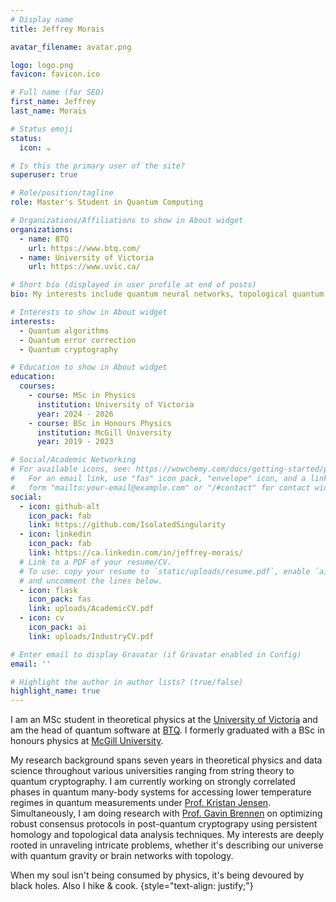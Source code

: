 ```yaml
---
# Display name
title: Jeffrey Morais

avatar_filename: avatar.png

logo: logo.png
favicon: favicon.ico

# Full name (for SEO)
first_name: Jeffrey
last_name: Morais

# Status emoji
status:
  icon: ☕️

# Is this the primary user of the site?
superuser: true

# Role/position/tagline
role: Master's Student in Quantum Computing

# Organizations/Affiliations to show in About widget
organizations:
  - name: BTQ
    url: https://www.btq.com/
  - name: University of Victoria
    url: https://www.uvic.ca/

# Short bio (displayed in user profile at end of posts)
bio: My interests include quantum neural networks, topological quantum field theory, quantum information theory, and quantum gravity.

# Interests to show in About widget
interests:
  - Quantum algorithms
  - Quantum error correction
  - Quantum cryptography

# Education to show in About widget
education:
  courses:
    - course: MSc in Physics
      institution: University of Victoria
      year: 2024 - 2026
    - course: BSc in Honours Physics
      institution: McGill University
      year: 2019 - 2023

# Social/Academic Networking
# For available icons, see: https://wowchemy.com/docs/getting-started/page-builder/#icons
#   For an email link, use "fas" icon pack, "envelope" icon, and a link in the
#   form "mailto:your-email@example.com" or "/#contact" for contact widget.
social:
  - icon: github-alt
    icon_pack: fab
    link: https://github.com/IsolatedSingularity
  - icon: linkedin
    icon_pack: fab
    link: https://ca.linkedin.com/in/jeffrey-morais/
  # Link to a PDF of your resume/CV.
  # To use: copy your resume to `static/uploads/resume.pdf`, enable `ai` icons in `params.yaml`,
  # and uncomment the lines below.
  - icon: flask
    icon_pack: fas
    link: uploads/AcademicCV.pdf
  - icon: cv
    icon_pack: ai
    link: uploads/IndustryCV.pdf

# Enter email to display Gravatar (if Gravatar enabled in Config)
email: ''

# Highlight the author in author lists? (true/false)
highlight_name: true
---
```


I am an MSc student in theoretical physics at the [University of Victoria](https://www.uvic.ca/) and am the head of quantum software at [BTQ](https://www.btq.com/). I formerly graduated with a BSc in honours physics at [McGill University](https://www.physics.mcgill.ca/).

My research background spans seven years in theoretical physics and data science throughout various universities ranging from string theory to quantum cryptography. I am currently working on strongly correlated phases in quantum many-body systems for accessing lower
temperature regimes in quantum measurements under [Prof. Kristan Jensen](https://www.uvic.ca/science/physics/vispa/people/faculty/jensen--kristan.php).  Simultaneously, I am doing research with [Prof. Gavin Brennen]([https://peterrohde.org/](https://researchers.mq.edu.au/en/persons/gavin-brennen)) on optimizing robust consensus protocols in post-quantum cryptograpy using persistent homology and topological data analysis techniques. My interests are deeply rooted in unraveling intricate problems, whether it's describing our universe with quantum gravity or brain networks with topology.

When my soul isn't being consumed by physics, it's being devoured by black holes. Also I hike & cook.
{style="text-align: justify;"}
